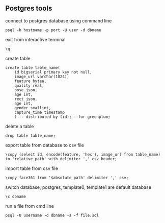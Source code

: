 
## Postgres tools

connect to postgres database using command line
```
psql -h hostname -p port -U user -d dbname
```

exit from interactive terminal 
```
\q
```

create table
```
create table table_name(
    id bigserial primary key not null,
    image_url varchar(1024),
    feature bytea,
    quality real,
    pose json,
    age int,
    rect json,
    age int, 
    gender smallint,
    capture_time timestamp
    ) -- distributed by (id); --for greenplum;
```

delete a table
```
drop table table_name;
```

export table from database to csv file
```
\copy (select id, encode(feature, 'hex'), image_url from table_name) to 'relative_path' with delimiter ',' csv header; 
```

import table from csv file
```
\copy face361 from '$absolute_path' delimiter ',' csv;
```

switch database, postgres, template0, template1 are default database
```
\c dbname
```


run a file from cmd line
```
psql -U username -d dbname -a -f file.sql
```

